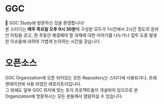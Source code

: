 # GGC
🎉 GGC Study에 방문하신 것을 환영합니다!  
본 스터디는 **매주 목요일 오후 9시 30분**에 구성원 모두가 1시간에서 2시간 정도의 온라인 미팅을 갖고, 한 주동안 해결해야 할 과제에 대한 이야기를 나누거나 업무 도중 발생한 이슈들에 대하여 가볍게 논의하는 시간을 갖습니다.  
# 오픈소스
GGC Organization에 오픈 되어있는 모든 Repository는 스터디에 사용되거나, 프레젠테이션에 사용 되었던 레포지토리입니다.  
그 외에도 일부 GGC 취지에 맞는 토이 프로젝트들이 개설되어 있으므로 본 Organization에 방문하시는 모든 분들께서 열람하실 수 있습니다.